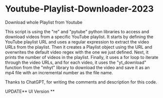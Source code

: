 # Youtube-Playlist-Downloader-2023
Download whole Playlist from Youtube

This script is using the "re" and "pytube" python libraries to access and download videos from a specific YouTube playlist. It starts by defining the YouTube playlist URL and uses a regular expression to extract the video URLs from the playlist. Then it creates a Playlist object using the URL and overwrites the default video regex with the one we just defined. Next, it prints the number of videos in the playlist. Finally, it uses a for loop to iterate through the video URLs, and for each video, it uses the "yt_download" function from the "mhyt" library to download the video and save it as an mp4 file with an incremental number as the file name.

Thanks to ChatGPT, for writing the comments and description for this code.


UPDATE** UI Version **
